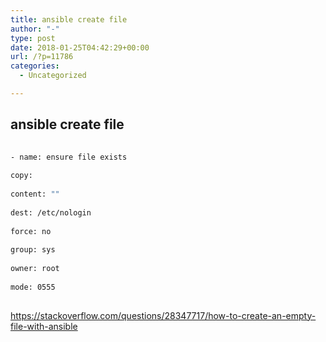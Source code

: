 ```yaml
---
title: ansible create file
author: "-"
type: post
date: 2018-01-25T04:42:29+00:00
url: /?p=11786
categories:
  - Uncategorized

---
```

## ansible create file
```bash
  
- name: ensure file exists
    
copy:
      
content: ""
      
dest: /etc/nologin
      
force: no
      
group: sys
      
owner: root
      
mode: 0555
  
```

https://stackoverflow.com/questions/28347717/how-to-create-an-empty-file-with-ansible